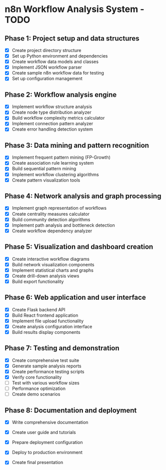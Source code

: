 # n8n Workflow Analysis System - TODO

## Phase 1: Project setup and data structures
- [x] Create project directory structure
- [x] Set up Python environment and dependencies
- [x] Create workflow data models and classes
- [x] Implement JSON workflow parser
- [x] Create sample n8n workflow data for testing
- [x] Set up configuration management

## Phase 2: Workflow analysis engine
- [x] Implement workflow structure analysis
- [x] Create node type distribution analyzer
- [x] Build workflow complexity metrics calculator
- [x] Implement connection pattern analyzer
- [x] Create error handling detection system

## Phase 3: Data mining and pattern recognition
- [x] Implement frequent pattern mining (FP-Growth)
- [x] Create association rule learning system
- [x] Build sequential pattern mining
- [x] Implement workflow clustering algorithms
- [x] Create pattern visualization tools

## Phase 4: Network analysis and graph processing
- [x] Implement graph representation of workflows
- [x] Create centrality measures calculator
- [x] Build community detection algorithms
- [x] Implement path analysis and bottleneck detection
- [x] Create workflow dependency analyzer

## Phase 5: Visualization and dashboard creation
- [x] Create interactive workflow diagrams
- [x] Build network visualization components
- [x] Implement statistical charts and graphs
- [x] Create drill-down analysis views
- [x] Build export functionality

## Phase 6: Web application and user interface
- [x] Create Flask backend API
- [x] Build React frontend application
- [x] Implement file upload functionality
- [x] Create analysis configuration interface
- [x] Build results display components

## Phase 7: Testing and demonstration
- [x] Create comprehensive test suite
- [x] Generate sample analysis reports
- [x] Create performance testing scripts
- [x] Verify core functionality
- [ ] Test with various workflow sizes
- [ ] Performance optimization
- [ ] Create demo scenarios

## Phase 8: Documentation and deployment
- [x] Write comprehensive documentation
- [x] Create user guide and tutorials
- [x] Prepare deployment configuration
- [x] Deploy to production environment
- [x] Create final presentation

